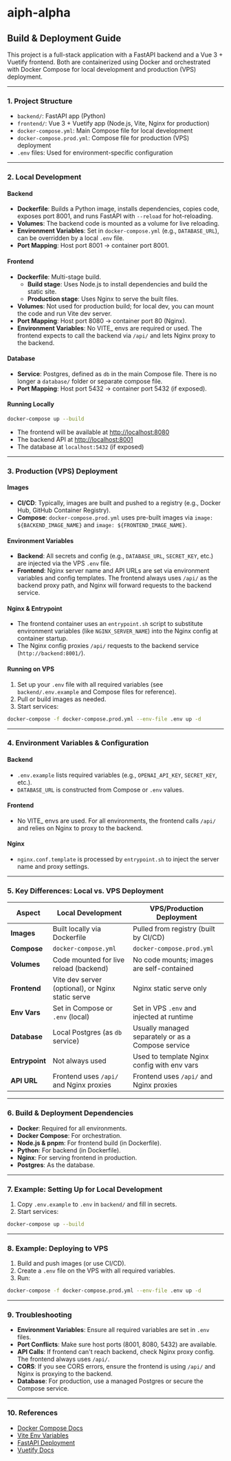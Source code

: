 # aiph-alpha

## Build & Deployment Guide

This project is a full-stack application with a FastAPI backend and a Vue 3 + Vuetify frontend. Both are containerized using Docker and orchestrated with Docker Compose for local development and production (VPS) deployment.

---

### 1. Project Structure

- `backend/`: FastAPI app (Python)
- `frontend/`: Vue 3 + Vuetify app (Node.js, Vite, Nginx for production)
- `docker-compose.yml`: Main Compose file for local development
- `docker-compose.prod.yml`: Compose file for production (VPS) deployment
- `.env` files: Used for environment-specific configuration

---

### 2. Local Development

#### Backend
- **Dockerfile**: Builds a Python image, installs dependencies, copies code, exposes port 8001, and runs FastAPI with `--reload` for hot-reloading.
- **Volumes**: The backend code is mounted as a volume for live reloading.
- **Environment Variables**: Set in `docker-compose.yml` (e.g., `DATABASE_URL`), can be overridden by a local `.env` file.
- **Port Mapping**: Host port 8001 → container port 8001.

#### Frontend
- **Dockerfile**: Multi-stage build.
  - **Build stage**: Uses Node.js to install dependencies and build the static site.
  - **Production stage**: Uses Nginx to serve the built files.
- **Volumes**: Not used for production build; for local dev, you can mount the code and run Vite dev server.
- **Port Mapping**: Host port 8080 → container port 80 (Nginx).
- **Environment Variables**: No VITE_ envs are required or used. The frontend expects to call the backend via `/api/` and lets Nginx proxy to the backend.

#### Database
- **Service**: Postgres, defined as `db` in the main Compose file. There is no longer a `database/` folder or separate compose file.
- **Port Mapping**: Host port 5432 → container port 5432 (if exposed).

#### Running Locally

```bash
docker-compose up --build
```
- The frontend will be available at [http://localhost:8080](http://localhost:8080)
- The backend API at [http://localhost:8001](http://localhost:8001)
- The database at `localhost:5432` (if exposed)

---

### 3. Production (VPS) Deployment

#### Images
- **CI/CD**: Typically, images are built and pushed to a registry (e.g., Docker Hub, GitHub Container Registry).
- **Compose**: `docker-compose.prod.yml` uses pre-built images via `image: ${BACKEND_IMAGE_NAME}` and `image: ${FRONTEND_IMAGE_NAME}`.

#### Environment Variables
- **Backend**: All secrets and config (e.g., `DATABASE_URL`, `SECRET_KEY`, etc.) are injected via the VPS `.env` file.
- **Frontend**: Nginx server name and API URLs are set via environment variables and config templates. The frontend always uses `/api/` as the backend proxy path, and Nginx will forward requests to the backend service.

#### Nginx & Entrypoint
- The frontend container uses an `entrypoint.sh` script to substitute environment variables (like `NGINX_SERVER_NAME`) into the Nginx config at container startup.
- The Nginx config proxies `/api/` requests to the backend service (`http://backend:8001/`).

#### Running on VPS

1. Set up your `.env` file with all required variables (see `backend/.env.example` and Compose files for reference).
2. Pull or build images as needed.
3. Start services:

```bash
docker-compose -f docker-compose.prod.yml --env-file .env up -d
```

---

### 4. Environment Variables & Configuration

#### Backend
- `.env.example` lists required variables (e.g., `OPENAI_API_KEY`, `SECRET_KEY`, etc.).
- `DATABASE_URL` is constructed from Compose or `.env` values.

#### Frontend
- No VITE_ envs are used. For all environments, the frontend calls `/api/` and relies on Nginx to proxy to the backend.

#### Nginx
- `nginx.conf.template` is processed by `entrypoint.sh` to inject the server name and proxy settings.

---

### 5. Key Differences: Local vs. VPS Deployment

| Aspect         | Local Development                                 | VPS/Production Deployment                        |
|----------------|---------------------------------------------------|--------------------------------------------------|
| **Images**     | Built locally via Dockerfile                      | Pulled from registry (built by CI/CD)            |
| **Compose**    | `docker-compose.yml`                              | `docker-compose.prod.yml`                        |
| **Volumes**    | Code mounted for live reload (backend)            | No code mounts; images are self-contained         |
| **Frontend**   | Vite dev server (optional), or Nginx static serve | Nginx static serve only                          |
| **Env Vars**   | Set in Compose or `.env` (local)                  | Set in VPS `.env` and injected at runtime        |
| **Database**   | Local Postgres (as `db` service)                  | Usually managed separately or as a Compose service |
| **Entrypoint** | Not always used                                   | Used to template Nginx config with env vars      |
| **API URL**    | Frontend uses `/api/` and Nginx proxies           | Frontend uses `/api/` and Nginx proxies          |

---

### 6. Build & Deployment Dependencies

- **Docker**: Required for all environments.
- **Docker Compose**: For orchestration.
- **Node.js & pnpm**: For frontend build (in Dockerfile).
- **Python**: For backend (in Dockerfile).
- **Nginx**: For serving frontend in production.
- **Postgres**: As the database.

---

### 7. Example: Setting Up for Local Development

1. Copy `.env.example` to `.env` in `backend/` and fill in secrets.
2. Start services:

```bash
docker-compose up --build
```

---

### 8. Example: Deploying to VPS

1. Build and push images (or use CI/CD).
2. Create a `.env` file on the VPS with all required variables.
3. Run:

```bash
docker-compose -f docker-compose.prod.yml --env-file .env up -d
```

---

### 9. Troubleshooting

- **Environment Variables**: Ensure all required variables are set in `.env` files.
- **Port Conflicts**: Make sure host ports (8001, 8080, 5432) are available.
- **API Calls**: If frontend can't reach backend, check Nginx proxy config. The frontend always uses `/api/`.
- **CORS**: If you see CORS errors, ensure the frontend is using `/api/` and Nginx is proxying to the backend.
- **Database**: For production, use a managed Postgres or secure the Compose service.

---

### 10. References

- [Docker Compose Docs](https://docs.docker.com/compose/)
- [Vite Env Variables](https://vitejs.dev/guide/env-and-mode.html)
- [FastAPI Deployment](https://fastapi.tiangolo.com/deployment/)
- [Vuetify Docs](https://vuetifyjs.com/)

